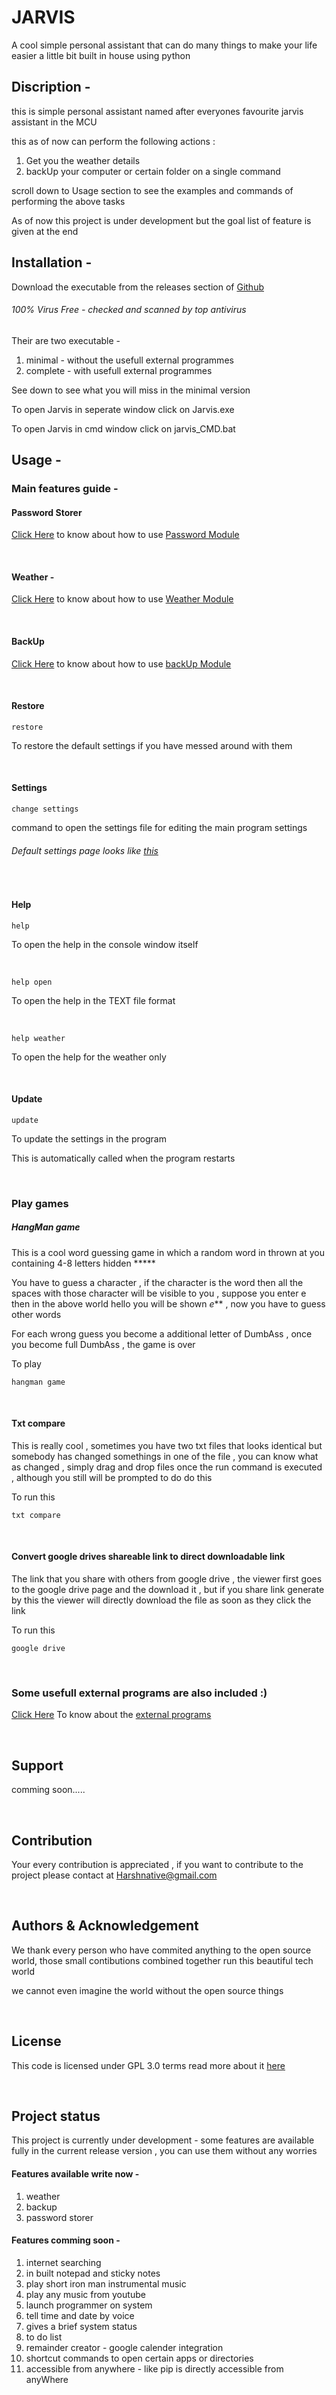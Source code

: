 # JARVIS
A cool simple personal assistant that can do many things to make your life easier a little bit built in house using python


## Discription -
this is simple personal assistant named after everyones favourite jarvis assistant in the MCU

this as of now can perform the following actions :

1. Get you the weather details
2. backUp your computer or certain folder on a single command


scroll down to Usage section to see the examples and commands of performing the above tasks

As of now this project is under development but the goal list of feature is given at the end


## Installation -
Download the executable from the releases section of [Github](https://github.com/harshnative/JARVIS/releases)

###### 100% Virus Free - checked and scanned by top antivirus 

Their are two executable -
1. minimal - without the usefull external programmes
2. complete - with usefull external programmes 

See down to see what you will miss in the minimal version

To open Jarvis in seperate window click on Jarvis.exe

To open Jarvis in cmd window click on jarvis_CMD.bat


## Usage -

### Main features guide - 

#### Password Storer

[Click Here](https://github.com/harshnative/JARVIS/blob/master/additional_readmes/passwordModule.md) to know about how to use [Password Module](https://github.com/harshnative/JARVIS/blob/master/additional_readmes/passwordModule.md)

&nbsp;
#### Weather - 

[Click Here](https://github.com/harshnative/JARVIS/blob/master/additional_readmes/weatherModule.md) to know about how to use [Weather Module](https://github.com/harshnative/JARVIS/blob/master/additional_readmes/weatherModule.md)

&nbsp;
#### BackUp

[Click Here](https://github.com/harshnative/JARVIS/blob/master/additional_readmes/BackupModule.md) to know about how to use [backUp Module](https://github.com/harshnative/JARVIS/blob/master/additional_readmes/BackupModule.md)

&nbsp;
#### Restore
```
restore
```
To restore the default settings if you have messed around with them

&nbsp;
#### Settings
```
change settings
```
command to open the settings file for editing the main program settings

###### Default settings page looks like [this](https://github.com/harshnative/JARVIS/blob/master/settings.txt) 

&nbsp;
#### Help
```
help
```
To open the help in the console window itself

&nbsp;
```
help open
```
To open the help in the TEXT file format

&nbsp;
```
help weather
```
To open the help for the weather only

&nbsp;
#### Update
```
update
```
To update the settings in the program 

This is automatically called when the program restarts 

&nbsp;
### Play games
##### HangMan game
This is a cool word guessing game in which a random word in thrown at you containing 4-8 letters hidden *****

You have to guess a character , if the character is the word then all the spaces with those character will be visible to you , suppose you enter e then in the above world hello you will be shown *e*** , now you have to guess other words 

For each  wrong guess you become a additional letter of DumbAss , once you become full DumbAss , the game is over

To play
```
hangman game
```

&nbsp;
#### Txt compare
This is really cool , sometimes you have two txt files that looks identical but somebody has changed somethings in one of the file , you can know what as changed , simply drag and drop files once the run command is executed , although you still will be prompted to do do this

To run this
```
txt compare
```

&nbsp;
#### Convert google drives shareable link to direct downloadable link
The link that you share with others from google drive , the viewer first goes to the google drive page and the download it , but if you share link generate by this the viewer will directly download the file as soon as they click the link

To run this
```
google drive
```

&nbsp;
### Some usefull external programs are also included :)
[Click Here](https://github.com/harshnative/JARVIS/blob/master/additional_readmes/additionalPrograms.md) To know about the [external programs](https://github.com/harshnative/JARVIS/blob/master/additional_readmes/additionalPrograms.md)

&nbsp;
## Support 
comming soon.....

&nbsp;
## Contribution
Your every contribution is appreciated , if you want to contribute to the project please contact at Harshnative@gmail.com

&nbsp;
## Authors & Acknowledgement
We thank every person who have commited anything to the open source world, those small contibutions combined together run this beautiful tech world

we cannot even imagine the world without the open source things

&nbsp;
## License
This code is licensed under GPL 3.0 terms 
read more about it [here](https://github.com/harshnative/JARVIS/blob/master/LICENSE)

&nbsp;
## Project status
This project is currently under development - some features are available fully in the current release version , you can use them without any worries

#### Features available write now -
1. weather
2. backup
3. password storer

#### Features comming soon -
1. internet searching 
2. in built notepad and sticky notes 
3. play short iron man instrumental music 
4. play any music from youtube 
5. launch programmer on system 
6. tell time and date by voice  
7. gives a brief system status  
8. to do list 
9. remainder creator - google calender integration 
10. shortcut commands to open certain apps or directories 
11. accessible from anywhere - like pip is directly accessible from anyWhere  